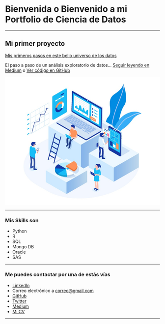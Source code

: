 # Bienvenida o Bienvenido a mi Portfolio de Ciencia de Datos

---

## Mi primer proyecto
[Mis primeros pasos en este bello universo de los datos](https://medium.com/@sanchez54138)

El paso a paso de un análisis exploratorio de datos... [Seguir leyendo en Medium](https://medium.com/@sanchez54138/an%C3%A1lisis-exploratorio-de-clientes-con-python-ed0b97717c) o [Ver código en GitHub](https://github.com/MilcaAreliS/proyecto_portafolio)

[<img src="images/analisis-de-datos.jpg?raw=true"/>](https://medium.com/@sanchez54138)

---

### Mis Skills son

- Python
- R
- SQL
- Mongo DB
- Oracle
- SAS

---

### Me puedes contactar por una de estás vías

- [LinkedIn](https://www.linkedin.com/in/tu-linkedin/)
- Correo electrónico a <correo@gmail.com>
- [GitHub](https://github.com/tu-github/)
- [Twitter](https://twitter.com/tu-twitter)
- [Medium](https://medium.com/@tu-medium)
- [Mi CV](/pdf/plantilla-curriculum-blanco.pdf)

---
